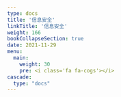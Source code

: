 ```yaml
---
type: docs
title: '信息安全'
linkTitle: '信息安全'
weight: 166
bookCollapseSection: true
date: 2021-11-29
menu:
  main:
    weight: 30
    pre: <i class='fa fa-cogs'></i>
cascade:
  type: "docs"
---
```

